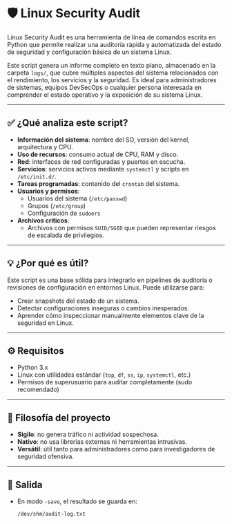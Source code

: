 # 🛡️ Linux Security Audit

Linux Security Audit es una herramienta de línea de comandos escrita en Python que permite realizar una auditoría rápida y automatizada del estado de seguridad y configuración básica de un sistema Linux.

Este script genera un informe completo en texto plano, almacenado en la carpeta `logs/`, que cubre múltiples aspectos del sistema relacionados con el rendimiento, los servicios y la seguridad. Es ideal para administradores de sistemas, equipos DevSecOps o cualquier persona interesada en comprender el estado operativo y la exposición de su sistema Linux.

---

## ✅ ¿Qué analiza este script?

- **Información del sistema**: nombre del SO, versión del kernel, arquitectura y CPU.
- **Uso de recursos**: consumo actual de CPU, RAM y disco.
- **Red**: interfaces de red configuradas y puertos en escucha.
- **Servicios**: servicios activos mediante `systemctl` y scripts en `/etc/init.d/`.
- **Tareas programadas**: contenido del `crontab` del sistema.
- **Usuarios y permisos**:
  - Usuarios del sistema (`/etc/passwd`)
  - Grupos (`/etc/group`)
  - Configuración de `sudoers`
- **Archivos críticos**:
  - Archivos con permisos `SUID/SGID` que pueden representar riesgos de escalada de privilegios.

---

## 💡 ¿Por qué es útil?

Este script es una base sólida para integrarlo en pipelines de auditoría o revisiones de configuración en entornos Linux. Puede utilizarse para:

- Crear snapshots del estado de un sistema.
- Detectar configuraciones inseguras o cambios inesperados.
- Aprender cómo inspeccionar manualmente elementos clave de la seguridad en Linux.

---

## ⚙️ Requisitos

- Python 3.x
- Linux con utilidades estándar (`top`, `df`, `ss`, `ip`, `systemctl`, etc.)
- Permisos de superusuario para auditar completamente (sudo recomendado)

---

## 🧠 Filosofía del proyecto

- **Sigilo**: no genera tráfico ni actividad sospechosa.
- **Nativo**: no usa librerías externas ni herramientas intrusivas.
- **Versátil**: útil tanto para administradores como para investigadores de seguridad ofensiva.

---

## 📁 Salida

- En modo `-save`, el resultado se guarda en:
  
  ```bash
  /dev/shm/audit-log.txt
